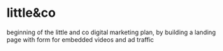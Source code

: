 # little&co
beginning of the little and co digital marketing plan, by building a landing page with form for embedded videos and ad traffic
